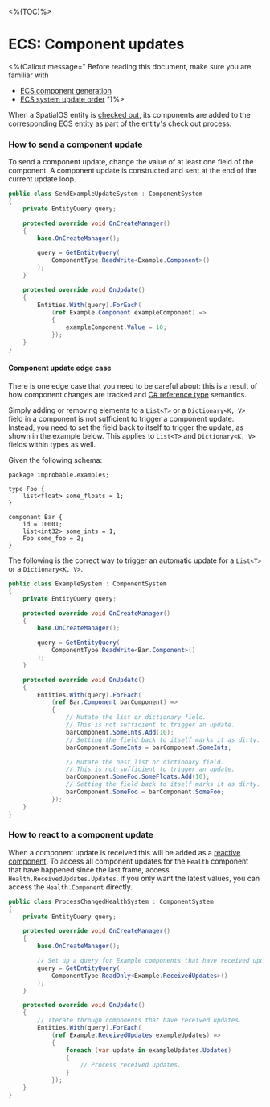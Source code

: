 <%(TOC)%>

# ECS: Component updates

<%(Callout message="
Before reading this document, make sure you are familiar with

  * [ECS component generation]({{urlRoot}}/reference/concepts/code-generation)
  * [ECS system update order]({{urlRoot}}/reference/workflows/ecs/system-update-order)
")%>

When a SpatialOS entity is [checked out]({{urlRoot}}/reference/glossary#checking-out), its components are added to the corresponding ECS entity as part of the entity's check out process.

### How to send a component update

To send a component update, change the value of at least one field of the component. A component update is constructed and sent at the end of the current update loop.

```csharp
public class SendExampleUpdateSystem : ComponentSystem
{
    private EntityQuery query;

    protected override void OnCreateManager()
    {
        base.OnCreateManager();

        query = GetEntityQuery(
            ComponentType.ReadWrite<Example.Component>()
        );
    }

    protected override void OnUpdate()
    {
        Entities.With(query).ForEach(
            (ref Example.Component exampleComponent) =>
            {
                exampleComponent.Value = 10;
            });
    }
}
```

#### Component update edge case

There is one edge case that you need to be careful about: this is a result of how component changes are tracked and [C# reference type](https://docs.microsoft.com/en-us/dotnet/csharp/language-reference/keywords/reference-types) semantics.

Simply adding or removing elements to a `List<T>` or a `Dictionary<K, V>` field in a component is not sufficient to trigger a component update. Instead, you need to set the field back to itself to trigger the update, as shown in the example below. This applies to `List<T>` and `Dictionary<K, V>` fields within types as well.

Given the following schema:

```schemalang
package improbable.examples;

type Foo {
    list<float> some_floats = 1;
}

component Bar {
    id = 10001;
    list<int32> some_ints = 1;
    Foo some_foo = 2;
}
```

The following is the correct way to trigger an automatic update for a `List<T>` or a `Dictionary<K, V>`.

```csharp
public class ExampleSystem : ComponentSystem
{
    private EntityQuery query;

    protected override void OnCreateManager()
    {
        base.OnCreateManager();

        query = GetEntityQuery(
            ComponentType.ReadWrite<Bar.Component>()
        );
    }

    protected override void OnUpdate()
    {
        Entities.With(query).ForEach(
            (ref Bar.Component barComponent) =>
            {
                // Mutate the list or dictionary field.
                // This is not sufficient to trigger an update.
                barComponent.SomeInts.Add(10);
                // Setting the field back to itself marks it as dirty.
                barComponent.SomeInts = barComponent.SomeInts;

                // Mutate the nest list or dictionary field.
                // This is not sufficient to trigger an update.
                barComponent.SomeFoo.SomeFloats.Add(10);
                // Setting the field back to itself marks it as dirty.
                barComponent.SomeFoo = barComponent.SomeFoo;
            });
    }
}
```

### How to react to a component update

When a component update is received this will be added as a [reactive component]({{urlRoot}}/reference/workflows/ecs/reactive-components).
To access all component updates for the `Health` component that have happened since the last frame, access `Health.ReceivedUpdates.Updates`.
If you only want the latest values, you can access the `Health.Component` directly.

```csharp
public class ProcessChangedHealthSystem : ComponentSystem
{
    private EntityQuery query;

    protected override void OnCreateManager()
    {
        base.OnCreateManager();

        // Set up a query for Example components that have received updates.
        query = GetEntityQuery(
            ComponentType.ReadOnly<Example.ReceivedUpdates>()
        );
    }

    protected override void OnUpdate()
    {
        // Iterate through components that have received updates.
        Entities.With(query).ForEach(
            (ref Example.ReceivedUpdates exampleUpdates) =>
            {
                foreach (var update in exampleUpdates.Updates)
                {
                    // Process received updates.
                }
            });
    }
}
```
